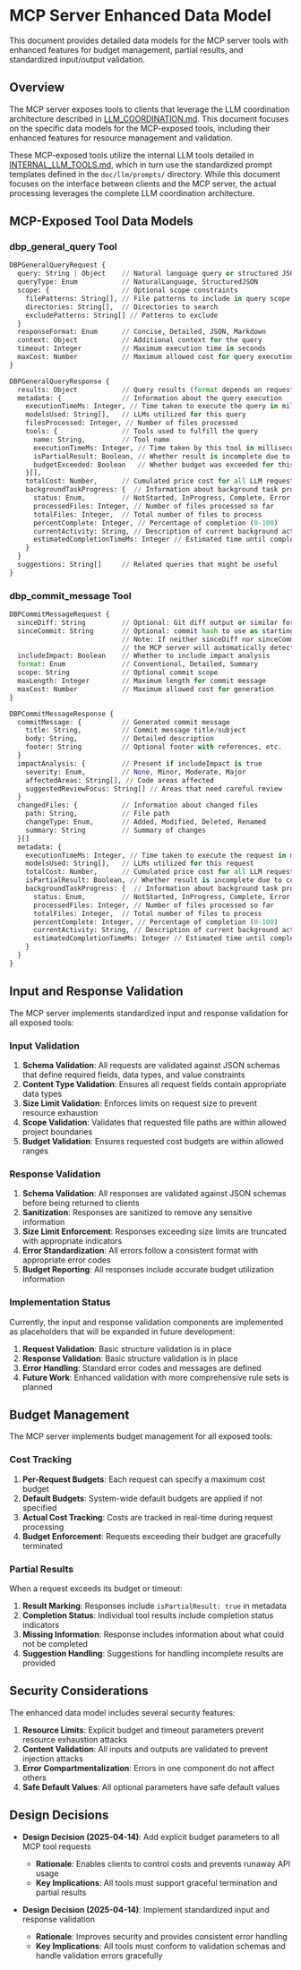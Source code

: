 # MCP Server Enhanced Data Model

This document provides detailed data models for the MCP server tools with enhanced features for budget management, partial results, and standardized input/output validation.

## Overview

The MCP server exposes tools to clients that leverage the LLM coordination architecture described in [LLM_COORDINATION.md](LLM_COORDINATION.md). This document focuses on the specific data models for the MCP-exposed tools, including their enhanced features for resource management and validation.

These MCP-exposed tools utilize the internal LLM tools detailed in [INTERNAL_LLM_TOOLS.md](INTERNAL_LLM_TOOLS.md), which in turn use the standardized prompt templates defined in the `doc/llm/prompts/` directory. While this document focuses on the interface between clients and the MCP server, the actual processing leverages the complete LLM coordination architecture.

## MCP-Exposed Tool Data Models

### dbp_general_query Tool

```python
DBPGeneralQueryRequest {
  query: String | Object    // Natural language query or structured JSON object
  queryType: Enum           // NaturalLanguage, StructuredJSON
  scope: {                  // Optional scope constraints
    filePatterns: String[], // File patterns to include in query scope
    directories: String[],  // Directories to search
    excludePatterns: String[] // Patterns to exclude
  }
  responseFormat: Enum      // Concise, Detailed, JSON, Markdown
  context: Object           // Additional context for the query
  timeout: Integer          // Maximum execution time in seconds
  maxCost: Number           // Maximum allowed cost for query execution
}

DBPGeneralQueryResponse {
  results: Object           // Query results (format depends on request)
  metadata: {               // Information about the query execution
    executionTimeMs: Integer, // Time taken to execute the query in milliseconds
    modelsUsed: String[],   // LLMs utilized for this query
    filesProcessed: Integer, // Number of files processed
    tools: {                // Tools used to fulfill the query
      name: String,         // Tool name
      executionTimeMs: Integer, // Time taken by this tool in milliseconds
      isPartialResult: Boolean, // Whether result is incomplete due to constraints
      budgetExceeded: Boolean   // Whether budget was exceeded for this tool
    }[],
    totalCost: Number,      // Cumulated price cost for all LLM requests
    backgroundTaskProgress: {  // Information about background task progress
      status: Enum,         // NotStarted, InProgress, Complete, Error
      processedFiles: Integer, // Number of files processed so far
      totalFiles: Integer,  // Total number of files to process
      percentComplete: Integer, // Percentage of completion (0-100)
      currentActivity: String, // Description of current background activity
      estimatedCompletionTimeMs: Integer // Estimated time until completion in milliseconds
    }
  }
  suggestions: String[]     // Related queries that might be useful
}
```

### dbp_commit_message Tool

```python
DBPCommitMessageRequest {
  sinceDiff: String         // Optional: Git diff output or similar formatted diff
  sinceCommit: String       // Optional: commit hash to use as starting point
                            // Note: If neither sinceDiff nor sinceCommit are supplied,
                            // the MCP server will automatically detect the last Git commit
  includeImpact: Boolean    // Whether to include impact analysis
  format: Enum              // Conventional, Detailed, Summary
  scope: String             // Optional commit scope
  maxLength: Integer        // Maximum length for commit message
  maxCost: Number           // Maximum allowed cost for generation
}

DBPCommitMessageResponse {
  commitMessage: {          // Generated commit message
    title: String,          // Commit message title/subject
    body: String,           // Detailed description
    footer: String          // Optional footer with references, etc.
  }
  impactAnalysis: {         // Present if includeImpact is true
    severity: Enum,         // None, Minor, Moderate, Major
    affectedAreas: String[], // Code areas affected
    suggestedReviewFocus: String[] // Areas that need careful review
  }
  changedFiles: {           // Information about changed files
    path: String,           // File path
    changeType: Enum,       // Added, Modified, Deleted, Renamed
    summary: String         // Summary of changes
  }[]
  metadata: {
    executionTimeMs: Integer, // Time taken to execute the request in milliseconds
    modelsUsed: String[],   // LLMs utilized for this request
    totalCost: Number,      // Cumulated price cost for all LLM requests
    isPartialResult: Boolean, // Whether result is incomplete due to constraints
    backgroundTaskProgress: {  // Information about background task progress
      status: Enum,         // NotStarted, InProgress, Complete, Error
      processedFiles: Integer, // Number of files processed so far
      totalFiles: Integer,  // Total number of files to process
      percentComplete: Integer, // Percentage of completion (0-100)
      currentActivity: String, // Description of current background activity
      estimatedCompletionTimeMs: Integer // Estimated time until completion in milliseconds
    }
  }
}
```

## Input and Response Validation

The MCP server implements standardized input and response validation for all exposed tools:

### Input Validation

1. **Schema Validation**: All requests are validated against JSON schemas that define required fields, data types, and value constraints
2. **Content Type Validation**: Ensures all request fields contain appropriate data types
3. **Size Limit Validation**: Enforces limits on request size to prevent resource exhaustion
4. **Scope Validation**: Validates that requested file paths are within allowed project boundaries
5. **Budget Validation**: Ensures requested cost budgets are within allowed ranges

### Response Validation

1. **Schema Validation**: All responses are validated against JSON schemas before being returned to clients
2. **Sanitization**: Responses are sanitized to remove any sensitive information
3. **Size Limit Enforcement**: Responses exceeding size limits are truncated with appropriate indicators
4. **Error Standardization**: All errors follow a consistent format with appropriate error codes
5. **Budget Reporting**: All responses include accurate budget utilization information

### Implementation Status

Currently, the input and response validation components are implemented as placeholders that will be expanded in future development:

1. **Request Validation**: Basic structure validation is in place
2. **Response Validation**: Basic structure validation is in place
3. **Error Handling**: Standard error codes and messages are defined
4. **Future Work**: Enhanced validation with more comprehensive rule sets is planned

## Budget Management

The MCP server implements budget management for all exposed tools:

### Cost Tracking

1. **Per-Request Budgets**: Each request can specify a maximum cost budget
2. **Default Budgets**: System-wide default budgets are applied if not specified
3. **Actual Cost Tracking**: Costs are tracked in real-time during request processing
4. **Budget Enforcement**: Requests exceeding their budget are gracefully terminated

### Partial Results

When a request exceeds its budget or timeout:

1. **Result Marking**: Responses include `isPartialResult: true` in metadata
2. **Completion Status**: Individual tool results include completion status indicators
3. **Missing Information**: Response includes information about what could not be completed
4. **Suggestion Handling**: Suggestions for handling incomplete results are provided

## Security Considerations

The enhanced data model includes several security features:

1. **Resource Limits**: Explicit budget and timeout parameters prevent resource exhaustion attacks
2. **Content Validation**: All inputs and outputs are validated to prevent injection attacks
3. **Error Compartmentalization**: Errors in one component do not affect others
4. **Safe Default Values**: All optional parameters have safe default values

## Design Decisions

- **Design Decision (2025-04-14)**: Add explicit budget parameters to all MCP tool requests
  - **Rationale**: Enables clients to control costs and prevents runaway API usage
  - **Key Implications**: All tools must support graceful termination and partial results

- **Design Decision (2025-04-14)**: Implement standardized input and response validation
  - **Rationale**: Improves security and provides consistent error handling
  - **Key Implications**: All tools must conform to validation schemas and handle validation errors gracefully
